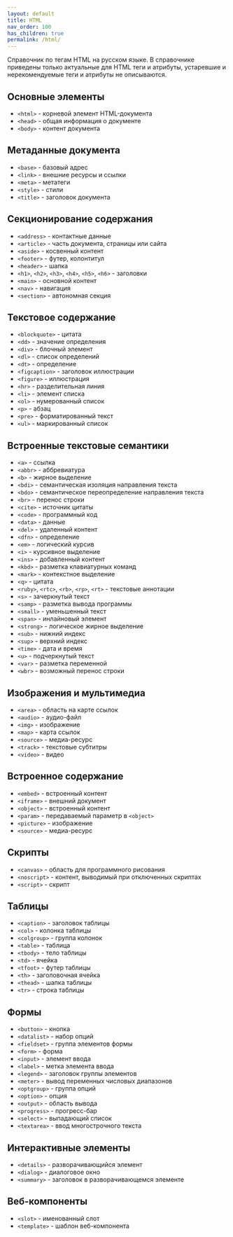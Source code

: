 ```yaml
---
layout: default
title: HTML
nav_order: 100
has_children: true
permalink: /html/
---
```


Справочник по тегам HTML на русском языке. В справочнике приведены только актуальные для HTML теги и атрибуты, устаревшие и нерекомендуемые теги и атрибуты не описываются.

## Основные элементы

- `<html>` - корневой элемент HTML-документа
- `<head>` - общая информация о документе
- `<body>` - контент документа

## Метаданные документа

- `<base>` - базовый адрес
- `<link>` - внешние ресурсы и ссылки
- `<meta>` - метатеги
- `<style>` - стили
- `<title>` - заголовок документа

## Секционирование содержания

- `<address>` - контактные данные
- `<article>` - часть документа, страницы или сайта
- `<aside>` - косвенный контент
- `<footer>` - футер, колонтитул
- `<header>` - шапка
- `<h1>`, `<h2>`, `<h3>`, `<h4>`, `<h5>`, `<h6>` - заголовки
- `<main>` - основной контент
- `<nav>` - навигация
- `<section>` - автономная секция

## Текстовое содержание

- `<blockquote>` - цитата
- `<dd>` - значение определения
- `<div>` - блочный элемент
- `<dl>` - список определений
- `<dt>` - определение
- `<figcaption>` - заголовок иллюстрации
- `<figure>` - иллюстрация
- `<hr>` - разделительная линия
- `<li>` - элемент списка
- `<ol>` - нумерованный список
- `<p>` - абзац
- `<pre>` - форматированный текст
- `<ul>` - маркированный список

## Встроенные текстовые семантики

- `<a>` - ссылка
- `<abbr>` - аббревиатура
- `<b>` - жирное выделение
- `<bdi>` - семантическая изоляция направления текста
- `<bdo>` - семантическое переопределение направления текста
- `<br>` - перенос строки
- `<cite>` - источник цитаты
- `<code>` - программный код
- `<data>` - данные
- `<del>` - удаленный контент
- `<dfn>` - определение
- `<em>` - логический курсив
- `<i>` - курсивное выделение
- `<ins>` - добавленный контент
- `<kbd>` - разметка клавиатурных команд
- `<mark>` - контекстное выделение
- `<q>` - цитата
- `<ruby>`, `<rtc>`, `<rb>`, `<rp>`, `<rt>` - текстовые аннотации
- `<s>` - зачеркнутый текст
- `<samp>` - разметка вывода программы
- `<small>` - уменьшенный текст
- `<span>` - инлайновый элемент
- `<strong>` - логическое жирное выделение
- `<sub>` - нижний индекс
- `<sup>` - верхний индекс
- `<time>` - дата и время
- `<u>` - подчеркнутый текст
- `<var>` - разметка переменной
- `<wbr>` - возможный перенос строки

## Изображения и мультимедиа

- `<area>` - область на карте ссылок
- `<audio>` - аудио-файл
- `<img>` - изображение
- `<map>` - карта ссылок
- `<source>` - медиа-ресурс
- `<track>` - текстовые субтитры
- `<video>` - видео

## Встроенное содержание

- `<embed>` - встроенный контент
- `<iframe>` - внешний документ
- `<object>` - встроенный контент
- `<param>` - передаваемый параметр в `<object>`
- `<picture>` - изображение
- `<source>` - медиа-ресурс

## Скрипты

- `<canvas>` - область для программного рисования
- `<noscript>` - контент, выводимый при отключенных скриптах
- `<script>` - скрипт

## Таблицы

- `<caption>` - заголовок таблицы
- `<col>` - колонка таблицы
- `<colgroup>` - группа колонок
- `<table>` - таблица
- `<tbody>` - тело таблицы
- `<td>` - ячейка
- `<tfoot>` - футер таблицы
- `<th>` - заголовочная ячейка
- `<thead>` - шапка таблицы
- `<tr>` - строка таблицы

## Формы

- `<button>` - кнопка
- `<datalist>` - набор опций
- `<fieldset>` - группа элементов формы
- `<form>` - форма
- `<input>` - элемент ввода
- `<label>` - метка элемента ввода
- `<legend>` - заголовок группы элементов
- `<meter>` - вывод переменных числовых диапазонов
- `<optgroup>` - группа опций
- `<option>` - опция
- `<output>` - область вывода
- `<progress>` - прогресс-бар
- `<select>` - выпадающий список
- `<textarea>` - ввод многострочного текста

## Интерактивные элементы

- `<details>` - разворачивающийся элемент
- `<dialog>` - диалоговое окно
- `<summary>` - заголовок в разворачивающемся элементе

## Веб-компоненты

- `<slot>` - именованный слот
- `<template>` - шаблон веб-компонента
